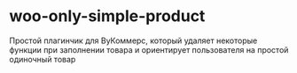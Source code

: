 # woo-only-simple-product
Простой плагинчик для ВуКоммерс, который удаляет некоторые функции при заполнении товара и ориентирует пользователя на простой одиночный товар

